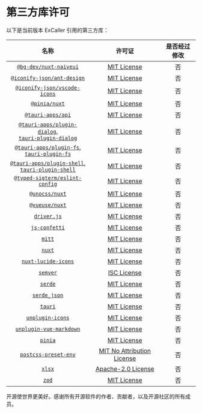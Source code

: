 # 第三方库许可

以下是当前版本 ExCaller 引用的第三方库：

| 名称 | 许可证 | 是否经过修改 |
| :---: | :---: | :---: |
| [`@bg-dev/nuxt-naiveui`](https://github.com/becem-gharbi/nuxt-naiveui) | [MIT License](https://github.com/becem-gharbi/nuxt-naiveui/blob/main/LICENSE) | 否 |
| [`@iconify-json/ant-design`](https://icon-sets.iconify.design/ant-design/) | [MIT License](https://github.com/ant-design/ant-design-icons/blob/master/LICENSE) | 否 |
| [`@iconify-json/vscode-icons`](https://icon-sets.iconify.design/vscode-icons/) | [MIT License](https://github.com/vscode-icons/vscode-icons/blob/master/LICENSE) | 否 |
| [`@pinia/nuxt`](https://github.com/vuejs/pinia/tree/v2/packages/nuxt) | [MIT License](https://github.com/vuejs/pinia/blob/main/LICENSE) | 否 |
| [`@tauri-apps/api`](https://github.com/tauri-apps/tauri) | [MIT License](https://github.com/tauri-apps/tauri/blob/dev/LICENSE_MIT) | 否 |
| [`@tauri-apps/plugin-dialog`,<br>`tauri-plugin-dialog`](https://github.com/tauri-apps/plugins-workspace/blob/v2/plugins/dialog) | [MIT License](https://github.com/tauri-apps/plugins-workspace/blob/v2/plugins/dialog/LICENSE_MIT) | 否 |
| [`@tauri-apps/plugin-fs`,<br>`tauri-plugin-fs`](https://github.com/tauri-apps/plugins-workspace/blob/v2/plugins/fs) | [MIT License](https://github.com/tauri-apps/plugins-workspace/blob/v2/plugins/fs/LICENSE_MIT) | 否 |
| [`@tauri-apps/plugin-shell`,<br>`tauri-plugin-shell`](https://github.com/tauri-apps/plugins-workspace/blob/v2/plugins/shell) | [MIT License](https://github.com/tauri-apps/plugins-workspace/blob/v2/plugins/shell/LICENSE_MIT) | 否 |
| [`@typed-sigterm/eslint-config`](https://github.com/typed-sigterm/eslint-config) | [MIT License](https://github.com/unocss/unocss/blob/main/LICENSE) | 否 |
| [`@unocss/nuxt`](https://unocss.dev/) | [MIT License](https://github.com/unocss/unocss/blob/main/LICENSE) | 否 |
| [`@vueuse/nuxt`](https://github.com/vueuse/vueuse) | [MIT License](https://github.com/vueuse/vueuse/blob/main/LICENSE) | 否 |
| [`driver.js`](https://driverjs.com/) | [MIT License](https://github.com/kamranahmedse/driver.js/blob/master/license) | 否 |
| [`js-confetti`](https://github.com/loonywizard/js-confetti) | [MIT License](https://github.com/loonywizard/js-confetti/blob/main/LICENSE) | 否 |
| [`mitt`](https://github.com/developit/mitt) | [MIT License](https://github.com/developit/mitt/blob/main/LICENSE) | 否 |
| [`nuxt`](https://nuxt.com) | [MIT License](https://github.com/nuxt/nuxt/blob/main/LICENSE) | 否 |
| [`nuxt-lucide-icons`](https://github.com/swisnl/nuxt-lucide-icons) | [MIT License](https://github.com/swisnl/nuxt-lucide-icons/blob/main/LICENSE.md) | 否 |
| [`semver`](https://github.com/npm/node-semver) | [ISC License](https://github.com/npm/node-semver/blob/main/LICENSE) | 否 |
| [`serde`](https://serde.rs/) | [MIT License](https://github.com/serde-rs/serde/blob/master/LICENSE-MIT) | 否 |
| [`serde_json`](https://github.com/serde-rs/json) | [MIT License](https://github.com/serde-rs/json/blob/master/LICENSE-MIT) | 否 |
| [`tauri`](https://tauri.app/) | [MIT License](https://github.com/tauri-apps/tauri/blob/dev/LICENSE_MIT) | 否 |
| [`unplugin-icons`](https://github.com/unplugin/unplugin-icons) | [MIT License](https://github.com/unplugin/unplugin-icons/blob/main/LICENSE) | 否 |
| [`unplugin-vue-markdown`](https://github.com/unplugin/unplugin-vue-markdown) | [MIT License](https://github.com/unplugin/unplugin-vue-markdown/blob/main/LICENSE) | 否 |
| [`pinia`](https://github.com/vuejs/pinia) | [MIT License](https://github.com/vuejs/pinia/blob/v2/LICENSE) | 否 |
| [`postcss-preset-env`](https://preset-env.cssdb.org/) | [MIT No Attribution License](https://github.com/csstools/postcss-plugins/blob/main/LICENSE.md) | 否 |
| [`xlsx`](https://sheetjs.com/) | [Apache-2.0 License](https://git.sheetjs.com/sheetjs/sheetjs/src/branch/master/LICENSE) | 否 |
| [`zod`](https://zod.dev) | [MIT License](https://github.com/colinhacks/zod/blob/master/LICENSE) | 否 |

开源使世界更美好。感谢所有开源软件的作者、贡献者，以及开源社区的所有成员。
